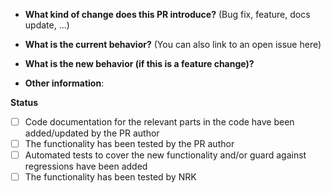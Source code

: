 * **What kind of change does this PR introduce?** (Bug fix, feature, docs update, ...)



* **What is the current behavior?** (You can also link to an open issue here)



* **What is the new behavior (if this is a feature change)?**



* **Other information**:

**Status**
<!--
Check the checkboxes below as the PR progresses.
The author is encouraged to do a functional test before submitting
-->
- [ ] Code documentation for the relevant parts in the code have been added/updated by the PR author
- [ ] The functionality has been tested by the PR author
- [ ] Automated tests to cover the new functionality and/or guard against regressions have been added
- [ ] The functionality has been tested by NRK
